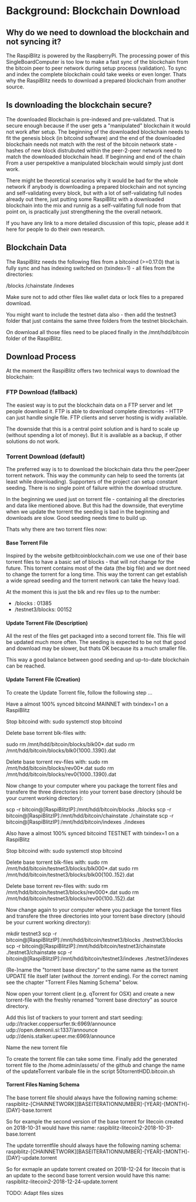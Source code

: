 # Background: Blockchain Download

## Why do we need to download the blockchain and not syncing it?

The RaspiBlitz is powered by the RaspberryPi. The processing power of this SingleBoardComputer is too low to make a fast sync of the blockchain from the bitcoin peer to peer network during setup process (validation). To sync and index the complete blockchain could take weeks or even longer. Thats why the RaspiBlitz needs to download a prepared blockchain from another source.

## Is downloading the blockchain secure?

The downloaded Blockchain is pre-indexed and pre-validated. That is secure enough because if the user gets a "manipulated" blockchain it would not work after setup. The beginning of the downloaded blockchain needs to fit the genesis block (in bitcoind software) and the end of the downloaded blockchain needs not match with the rest of the bitcoin network state - hashes of new block distrubuted within the peer-2-peer network need to match the downloaded blockchain head. If beginning and end of the chain From a user perspektive a manipulated blockchain would simply just dont work. 

There might be theoretical scenarios why it would be bad for the whole network if anybody is downloading a prepared blockchain and not syncing and self-validating every block, but with a lot of self-validating full nodes already out there, just putting some RaspiBlitz with a downloaded blockchain into the mix and runnig as a self-valifating full node from that point on, is practically just strengthening the the overall network.

If you have any link to a more detailed discussion of this topic, please add it here for people to do their own research.

## Blockchain Data

The RaspiBlitz needs the following files from a bitcoind (>=0.17.0) that is fully sync and has indexing switched on (txindex=1) - all files from the directories:

/blocks
/chainstate
/indexes

Make sure not to add other files like wallet data or lock files to a prepared download.

You might want to include the testnet data also - then add the testnet3 folder that just contains the same three folders from the testnet blockchain.

On download all those files need to be placed finally in the /mnt/hdd/bitcoin folder of the RaspiBlitz.

## Download Process

At the moment the RaspiBlitz offers two technical ways to download the blockchain: 

### FTP Download (fallback)

The easiest way is to put the blockchain data on a FTP server and let people download it. FTP is able to download complete directories - HTTP can just handle single file. FTP clients and server hosting is widly available.

The downside that this is a central point solution and is hard to scale up (without spending a lot of money). But it is available as a backup, if other solutions do not work.

### Torrent Download (default)

The preferred way is to to download the blockchain data thru the peer2peer torrent network. This way the community can help to seed the torrents (at least while downloading). Supporters of the project can setup constant seeding. There is no single point of failure within the download structure.

In the beginning we used just on torrent file - containing all the directories and data like mentioned above. But this had the downside, that everytime when we update the torrent the seeding is bad in the beginning and downloads are slow. Good seeding needs time to build up. 

Thats why there are two torrent files now:

#### Base Torrent File

Inspired by the website getbitcoinblockchain.com we use one of their base torrent files to have a basic set of blocks - that will not change for the future. This torrent contains most of the data (the big file) and we dont need to change the torrent for a long time. This way the torrent can get establish a wide spread seeding and the torrent network can take the heavy load.

At the moment this is just the blk and rev files up to the number:
- /blocks : 01385
- /testnet3/blocks: 00152

#### Update Torrent File (Description)

All the rest of the files get packaged into a second torrent file. This file will be updated much more often. The seeding is expected to be not that good and download may be slower, but thats OK because its a much smaller file.

This way a good balance between good seeding and up-to-date blockchain can be reached.

#### Update Torrent File (Creation)

To create the Update Torrent file, follow the following step ...

Have a almost 100% synced bitcoind MAINNET with txindex=1 on a RaspiBlitz

Stop bitcoind with: 
sudo systemctl stop bitcoind

Delete base torrent blk-files with:

sudo rm /mnt/hdd/bitcoin/blocks/blk00*.dat
sudo rm /mnt/hdd/bitcoin/blocks/blk0{1000..1390}.dat

Delete base torrent rev-files with:
sudo rm /mnt/hdd/bitcoin/blocks/rev00*.dat
sudo rm /mnt/hdd/bitcoin/blocks/rev0{1000..1390}.dat

Now change to your computer where you package the torrent files and transfere the three directories into your torrent base directory (should be your current working directory):

scp -r bitcoin@[RaspiBlitzIP]:/mnt/hdd/bitcoin/blocks ./blocks
scp -r bitcoin@[RaspiBlitzIP]:/mnt/hdd/bitcoin/chainstate ./chainstate
scp -r bitcoin@[RaspiBlitzIP]:/mnt/hdd/bitcoin/indexes ./indexes

Also have a almost 100% synced bitcoind TESTNET with txindex=1 on a RaspiBlitz

Stop bitcoind with: 
sudo systemctl stop bitcoind

Delete base torrent blk-files with:
sudo rm /mnt/hdd/bitcoin/testnet3/blocks/blk000*.dat
sudo rm /mnt/hdd/bitcoin/testnet3/blocks/blk00{100..152}.dat

Delete base torrent rev-files with:
sudo rm /mnt/hdd/bitcoin/testnet3/blocks/rev000*.dat
sudo rm /mnt/hdd/bitcoin/testnet3/blocks/rev00{100..152}.dat

Now change again to your computer where you package the torrent files and transfere the three directories into your torrent base directory (should be your current working directory):

mkdir testnet3
scp -r bitcoin@[RaspiBlitzIP]:/mnt/hdd/bitcoin/testnet3/blocks ./testnet3/blocks
scp -r bitcoin@[RaspiBlitzIP]:/mnt/hdd/bitcoin/testnet3/chainstate ./testnet3/chainstate
scp -r bitcoin@[RaspiBlitzIP]:/mnt/hdd/bitcoin/testnet3/indexes ./testnet3/indexes

(Re-)name the "torrent base directory" to the same name as the torrent UPDATE file itself later (without the .torrent ending). For the correct naming see the chapter "Torrent Files Naming Schema" below.

Now open your torrent client (e.g. qTorrent for OSX) and create a new torrent-file with the freshly renamed "torrent base directory" as source directory.

Add this list of trackers to your torrent and start seeding:
udp://tracker.coppersurfer.tk:6969/announce
udp://open.demonii.si:1337/announce
udp://denis.stalker.upeer.me:6969/announce

Name the new torrent file 

To create the torrent file can take some time. Finally add the generated torrent file to the /home.admin/assets/ of the github and change the name of the updateTorrent varibale file in the script 50torrentHDD.bitcoin.sh

#### Torrent Files Naming Schema

The base torrent file should always have the following naming scheme:
raspiblitz-[CHAINNETWORK][BASEITERATIONNUMBER]-[YEAR]-[MONTH]-[DAY]-base.torrent

So for example the second version of the base torrent for litecoin created on 2018-10-31 would have this name: raspiblitz-litecoin2-2018-10-31-base.torrent

The update torrentfile should always have the following naming schema:
raspiblitz-[CHAINNETWORK][BASEITERATIONNUMBER]-[YEAR]-[MONTH]-[DAY]-update.torrent

So for exmaple an update torrent created on 2018-12-24 for litecoin that is an update to the second base torrent version would have this name: raspiblitz-litecoin2-2018-12-24-update.torrent


TODO: Adapt files sizes